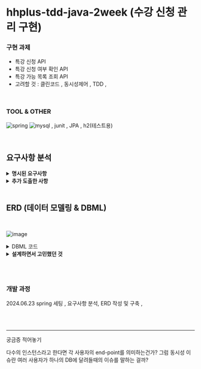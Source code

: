 # hhplus-tdd-java-2week (수강 신청 관리 구현)

### 구현 과제 
- 특강 신청 API 
- 특강 신청 여부 확인 API 
- 특강 가능 목록 조회 API 
- 고려할 것 : 클린코드 , 동시성제어 , TDD , 

<br>

### TOOL & OTHER 
![spring](https://img.shields.io/badge/Spring-6DB33F?style=for-the-badge&logo=spring&logoColor=white)
![mysql](https://img.shields.io/badge/MySQL-005C84?style=for-the-badge&logo=mysql&logoColor=white)
, junit , JPA , h2(테스트용) 


<br>


<h2> 요구사항 분석 </h2>

<details> 
<summary>
   <b>명시된 요구사항</b>
</summary>
  <br> 
1. 사용자는 특정 userId 로 식별된다.  <br> 
2. 강의에 대한 정원은 30명이다.  <br> 
3. 정원이 초과된 강의에 대해서는 수강신청을 실패해야 한다. <br>
4. 사용자가 신청한 특강정보는 히스토리로 저장된다.  <br>
5. 특정 강의를 특정 일자에 신청 성공한 경우, 동일한 강의,일자에 추가 신청할 수 없다.   <br>
6. 특강 신청 완료 여부를 조회하며 해당 정보가 있으면 true , 없으면 false (혹은 예외 알림) 등으로 처리한다.  <br>
</details>

<details> 
<summary>
   <b>추가 도출한 사항</b>
</summary>
   <br> 
1. 강의에 대한 정원을 30명이 아니라 각 강의마다 동적으로 처리할 수 있게 하면 확장성을 구할 수 있지 않을까? DB에 해당 컬럼을 추가하자 <br>
2. <br>
</details>

<br>

<h2>ERD (데이터 모델링 & DBML) </h2> <br>

![image](https://github.com/0216tw/hhplus-tdd-java-2week/assets/140934688/620fa04b-b082-4b22-8f72-fb055afa6912)

<details>
   <summary>DBML 코드</summary>

Table user {  <br>
  user_id integer [pk]  <br>
  user_name varchar(50) [not null]  <br>
  phone varchar(15) [not null, unique]   <br>
  created_at timestamp [not null]  <br>
}  <br>
  <br>
Table lecture {  <br>
  lecture_id integer [pk]  <br>
  lecture_name varchar(200) [not null]   <br>
  max_capacity integer [default: 30 , not null]  <br>
  lecture_info varchar(4000) [not null]  <br>
  created_at timestamp [not null]  <br>
}  <br>
  <br>
Table lecture_schedule {  <br>
  lecture_id integer [pk]  <br>
  lecture_dy varchar(8) [pk]  <br>
  start_date date [not null]  <br>
  end_date date [not null]  <br>
  created_at timestamp [not null]  <br>
}  <br>
  <br>
Table enrollment {  <br>
  user_id integer [pk]  <br>
  lecture_id integer [pk]  <br>
  lecture_dy varchar(8) [pk]  <br>
  created_at timestamp [not null]  <br>
}  <br>

table enrollment_history {  <br>
  seq integer [pk]  <br>
  user_id integer [not null]  <br>
  lecture_id integer [not null]  <br>
  lecture_dy varchar(8) [not null]  <br>
  enroll_stmt varchar(10) [not null]  <br>
  created_at timestamp [not null]  <br>
}  <br>

Ref: user.user_id < enrollment.user_id [delete : cascade]  <br>
Ref: enrollment.user_id < enrollment_history.user_id // many-to-one   <br>
Ref: lecture.lecture_id < lecture_schedule.lecture_id   <br>
Ref: lecture_schedule.lecture_id < enrollment.lecture_id   <br>

  <br>

</details>
   
<details> 
   
<summary>
   <b>설계하면서 고민했던 것</b>

</summary>
<br>
  <b>1. 사용자가 수강신청을 취소한다면 ? </b><br>
  수강신청목록(enrollment) 테이블에서는 대상을 delete 하자. 그리고 수강신청목록이력(enrollment_history) 에는 상태값을 추가로 만들어 저장하자<br>
  예) 수강 신청시 enrollment -> insert , enrollment_history -> insert (상태값 = 신청) <br>
  예) 수강 취소시 enrollment -> delete , enrollment_history -> insert (상태값 = 취소) <br>
  enrollment 와 enrollment_history 사이에 외래키 제약은 걸지 않는다. (이유 : 원본이 삭제되어도 이력은 남기자는 취지) <br>

<br>
 <b>2. 동일한 특강을 다른 날에도 할 수 있다.</b>  <br>
 같은 특강도 다른 날짜에 또 강의할 수 있다. <br>
 그럼 특강id + 날짜로 primary key 를 설정해야 중복이 발생하지 않는다. <br>
 특강(lecture) 테이블에는 특강 고유정보를 저장하고, 엔터티를 추가해 특강일정(lecture_schedule) 으로 날짜도 함께 저장한다.<br>
 이제 특강신청시 (user_id , enrollment_id , enrollment_dy 조합으로 유일한 식별이 가능하다) <br>
 
<br> 
 <b>3. 동일한 특강을 하루에 시간단위로 여러번 한다면? </b>  <br>
 일단 여기서 시간은 고려하지 말고, 특강은 "하루에 한번만" 진행하는 것으로 범위를 좁힌다. <br>
 
<br>
<b>4. 특강 정원은 특강별로? 아니면 특강 날짜마다 다르게? </b>   <br>
      동일한 특강은 날짜별로 다르게 진행될 수 있다. <br>
      날짜마다 정원을 유동적으로 관리할 수는 있겠지만, 여기서도 범위를 좁혀서 특강 정원은 날짜가 달라고 동일하게 fix하자 <br>
<br>
<b>5. 사용자는 회원/비회원 모두 신청 가능한가?</b>   <br>  
      회원/비회원 모두 가능하다면 user_id를 통한 사용자 식별이 의미없다고 생각한다. (왜냐면 비회원은 user_id 가 없을거라서) <br>
      그래서 신청할때 name과 phone을 필수값으로 입력받고 phone에 unique 조건을 주어서 신청한 대상을 유일 식별할 수 있게 한다.  <br>
 <br>

</details> 

<br><br>

### 개발 과정
2024.06.23 spring 세팅 , 요구사항 분석, ERD 작성 및 구축 , 



<br><br> 


--- 
궁금증 적어놓기 

다수의 인스턴스라고 한다면 각 사용자의 end-point를 의미하는건가? 그럼 동시성 이슈란 여러 사용자가 하나의 DB에 달려들때의 이슈를 말하는 걸까? <br>



